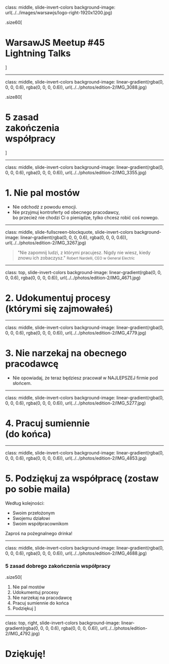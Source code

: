 class: middle, slide-invert-colors
background-image: url(../../images/warsawjs/logo-right-1920x1200.jpg)

.size60[
# WarsawJS Meetup #45<br/><span class="slim">Lightning Talks</span>
]

---

class: middle, slide-invert-colors
background-image: linear-gradient(rgba(0, 0, 0, 0.6), rgba(0, 0, 0, 0.6)), url(../../photos/edition-2/IMG_3088.jpg)

.size80[
# 5 zasad<span class="slim"><br/>zakończenia<br/>współpracy</span>
]

---

class: middle, slide-invert-colors
background-image: linear-gradient(rgba(0, 0, 0, 0.6), rgba(0, 0, 0, 0.6)), url(../../photos/edition-2/IMG_3355.jpg)

# 1. Nie pal mostów

- Nie odchodź z powodu emocji.
- Nie przyjmuj kontroferty od obecnego pracodawcy,<br/>bo przecież nie chodzi Ci o pieniądze, tylko chcesz robić coś nowego.

---

class: middle, slide-fullscreen-blockquote, slide-invert-colors
background-image: linear-gradient(rgba(0, 0, 0, 0.6), rgba(0, 0, 0, 0.6)), url(../../photos/edition-2/IMG_3267.jpg)

> "Nie zapomnij ludzi, z którymi pracujesz. Nigdy nie wiesz, kiedy znowu ich zobaczysz."
> <small>Robert Nardelli, CEO w General Electric</small>

---

class: top, slide-invert-colors
background-image: linear-gradient(rgba(0, 0, 0, 0.6), rgba(0, 0, 0, 0.6)), url(../../photos/edition-2/IMG_4671.jpg)

# 2. Udokumentuj procesy<br/><span class="slim">(którymi się zajmowałeś)</span>

---

class: middle, slide-invert-colors
background-image: linear-gradient(rgba(0, 0, 0, 0.6), rgba(0, 0, 0, 0.6)), url(../../photos/edition-2/IMG_4779.jpg)

# 3. Nie narzekaj na obecnego pracodawcę

- Nie opowiadaj, że teraz będziesz pracował w NAJLEPSZEJ firmie pod słońcem.

---

class: middle, slide-invert-colors
background-image: linear-gradient(rgba(0, 0, 0, 0.6), rgba(0, 0, 0, 0.6)), url(../../photos/edition-2/IMG_5277.jpg)

# 4. Pracuj sumiennie<br/><span class="slim">(do końca)</span>

---

class: middle, slide-invert-colors
background-image: linear-gradient(rgba(0, 0, 0, 0.6), rgba(0, 0, 0, 0.6)), url(../../photos/edition-2/IMG_4853.jpg)

# 5. Podziękuj za współpracę <span class="slim">(zostaw po sobie maila)</span>

Według kolejności:

- Swoim przełożonym
- Swojemu działowi
- Swoim współpracownikom

Zaproś na pożegnalnego drinka!

---

class: middle, slide-invert-colors
background-image: linear-gradient(rgba(0, 0, 0, 0.6), rgba(0, 0, 0, 0.6)), url(../../photos/edition-2/IMG_4688.jpg)

### 5 zasad dobrego zakończenia współpracy

.size50[
1. Nie pal mostów
2. Udokumentuj procesy
3. Nie narzekaj na pracodawcę
4. Pracuj sumiennie do końca
5. Podziękuj
]

---

class: top, right, slide-invert-colors
background-image: linear-gradient(rgba(0, 0, 0, 0.6), rgba(0, 0, 0, 0.6)), url(../../photos/edition-2/IMG_4792.jpg)

# Dziękuję!
